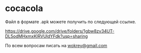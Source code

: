 # cocacola
Файл в формате .apk можете получить по следующей ссылке.

https://drive.google.com/drive/folders/1gbw8zv34UT-DL5odMHxmxKlRVUldYFdk?usp=sharing

По всем вопросам писать на wokrey@gmail.com
